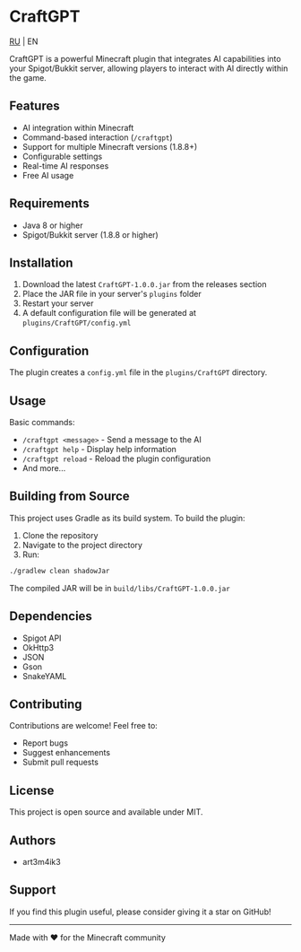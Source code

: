 # CraftGPT

[RU](README_RU.md) | EN

CraftGPT is a powerful Minecraft plugin that integrates AI capabilities into your Spigot/Bukkit server, allowing players to interact with AI directly within the game.

## Features

-   AI integration within Minecraft
-   Command-based interaction (`/craftgpt`)
-   Support for multiple Minecraft versions (1.8.8+)
-   Configurable settings
-   Real-time AI responses
-   Free AI usage

## Requirements

-   Java 8 or higher
-   Spigot/Bukkit server (1.8.8 or higher)

## Installation

1. Download the latest `CraftGPT-1.0.0.jar` from the releases section
2. Place the JAR file in your server's `plugins` folder
3. Restart your server
4. A default configuration file will be generated at `plugins/CraftGPT/config.yml`

## Configuration

The plugin creates a `config.yml` file in the `plugins/CraftGPT` directory.

## Usage

Basic commands:

-   `/craftgpt <message>` - Send a message to the AI
-   `/craftgpt help` - Display help information
-   `/craftgpt reload` - Reload the plugin configuration
-   And more...

## Building from Source

This project uses Gradle as its build system. To build the plugin:

1. Clone the repository
2. Navigate to the project directory
3. Run:

```bash
./gradlew clean shadowJar
```

The compiled JAR will be in `build/libs/CraftGPT-1.0.0.jar`

## Dependencies

-   Spigot API
-   OkHttp3
-   JSON
-   Gson
-   SnakeYAML

## Contributing

Contributions are welcome! Feel free to:

-   Report bugs
-   Suggest enhancements
-   Submit pull requests

## License

This project is open source and available under MIT.

## Authors

-   art3m4ik3

## Support

If you find this plugin useful, please consider giving it a star on GitHub!

---

Made with ❤️ for the Minecraft community
